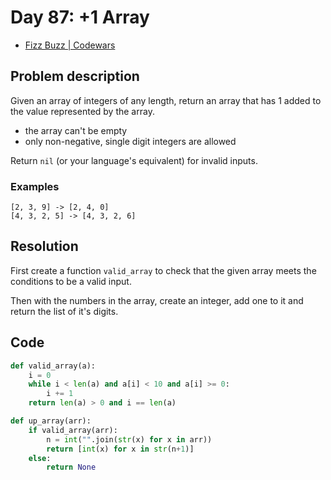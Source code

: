 # Day 87: +1 Array

- [Fizz Buzz | Codewars](https://www.codewars.com/kata/5300901726d12b80e8000498)

## Problem description

Given an array of integers of any length, return an array that has 1 added to the value represented by the array.

- the array can't be empty
- only non-negative, single digit integers are allowed

Return `nil` (or your language's equivalent) for invalid inputs.

### Examples

```text
[2, 3, 9] -> [2, 4, 0]
[4, 3, 2, 5] -> [4, 3, 2, 6]
```

## Resolution

First create a function `valid_array` to check that the given array meets the conditions to be a valid input.

Then with the numbers in the array, create an integer, add one to it and return the list of it's digits.

## Code

```python
def valid_array(a):
    i = 0
    while i < len(a) and a[i] < 10 and a[i] >= 0:
        i += 1
    return len(a) > 0 and i == len(a)

def up_array(arr):
    if valid_array(arr):
        n = int("".join(str(x) for x in arr))
        return [int(x) for x in str(n+1)]
    else:
        return None
```
